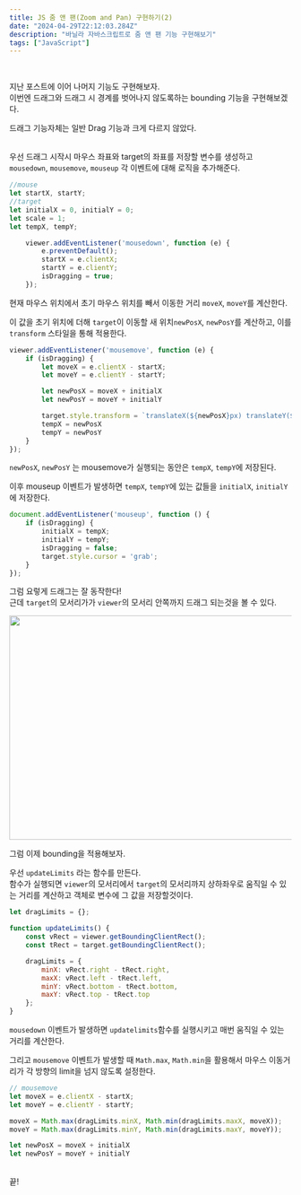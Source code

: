 ```yaml
---
title: JS 줌 앤 팬(Zoom and Pan) 구현하기(2)
date: "2024-04-29T22:12:03.284Z"
description: "바닐라 자바스크립트로 줌 앤 팬 기능 구현해보기"
tags: ["JavaScript"]
---
```

</br>

지난 포스트에 이어 나머지 기능도 구현해보자.
</br>
이번엔 드래그와 드래그 시 경계를 벗어나지 않도록하는 bounding 기능을 구현해보겠다.
</br>

드래그 기능자체는 일반 Drag 기능과 크게 다르지 않았다.
</br>
</br>

우선 드래그 시작시 마우스 좌표와 target의 좌표를 저장할 변수를 생성하고 
</br>
`mousedown`, `mousemove`, `mouseup` 각 이벤트에 대해 로직을 추가해준다. 

```js
//mouse
let startX, startY;
//target
let initialX = 0, initialY = 0;
let scale = 1; 
let tempX, tempY;
```


```js
    viewer.addEventListener('mousedown', function (e) {
        e.preventDefault();
        startX = e.clientX;
        startY = e.clientY;
        isDragging = true;
    });
```

현재 마우스 위치에서 초기 마우스 위치를 빼서 이동한 거리 `moveX`, `moveY`를 계산한다.
</br>

이 값을 초기 위치에 더해 `target`이 이동할 새 위치`newPosX`, `newPosY`를 계산하고, 이를 `transform` 스타일을 통해 적용한다.


```js
viewer.addEventListener('mousemove', function (e) {
    if (isDragging) {
        let moveX = e.clientX - startX;
        let moveY = e.clientY - startY;

        let newPosX = moveX + initialX
        let newPosY = moveY + initialY

        target.style.transform = `translateX(${newPosX}px) translateY(${newPosY}px) scale(${scale})`
        tempX = newPosX
        tempY = newPosY
    }
});
```
`newPosX`, `newPosY` 는 mousemove가 실행되는 동안은 `tempX`, `tempY`에 저장된다.
</br>

이후 mouseup 이벤트가 발생하면 `tempX`, `tempY`에 있는 값들을 `initialX`, `initialY`에 저장한다. 
</br>



```js
document.addEventListener('mouseup', function () {
    if (isDragging) {
        initialX = tempX;
        initialY = tempY;
        isDragging = false;
        target.style.cursor = 'grab';
    }
});
```

그럼 요렇게 드래그는 잘 동작한다!
</br>
근데 `target`의 모서리가가 `viewer`의 모서리 안쪽까지 드래그 되는것을 볼 수 있다.

<img src="https://portfolio-yong.s3.ap-northeast-2.amazonaws.com/blog/zoom+and+pan/bound.gif" width="1000" height="400"/>
</br>

그럼 이제 bounding을 적용해보자.
</br>

우선 `updateLimits` 라는 함수를 만든다.
</br>
함수가 실행되면 `viewer`의 모서리에서 `target`의 모서리까지 상하좌우로 움직일 수 있는 거리를 계산하고 객체로 변수에 그 값을 저장할것이다. 

```js
let dragLimits = {};

function updateLimits() {
    const vRect = viewer.getBoundingClientRect();
    const tRect = target.getBoundingClientRect();

    dragLimits = {
        minX: vRect.right - tRect.right,
        maxX: vRect.left - tRect.left,
        minY: vRect.bottom - tRect.bottom,
        maxY: vRect.top - tRect.top
    };
}
```

`mousedown` 이벤트가 발생하면 `updatelimits`함수를 실행시키고 매번 움직일 수 있는 거리를 계산한다. 

그리고 `mousemove` 이벤트가 발생할 때 `Math.max`, `Math.min`을 활용해서 마우스 이동거리가 각 방향의 limit을 넘지 않도록 설정한다.

```js
// mousemove
let moveX = e.clientX - startX;
let moveY = e.clientY - startY;

moveX = Math.max(dragLimits.minX, Math.min(dragLimits.maxX, moveX));
moveY = Math.max(dragLimits.minY, Math.min(dragLimits.maxY, moveY));

let newPosX = moveX + initialX
let newPosY = moveY + initialY
```

</br>
끝!